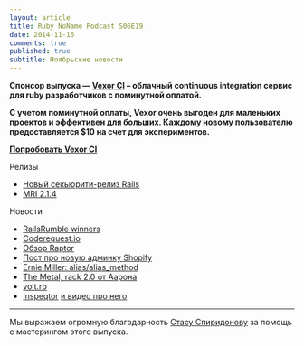 ```yaml
---
layout: article
title: Ruby NoName Podcast S06E19
date: 2014-11-16
comments: true
published: true
subtitle: Ноябрьские новости
---
```


**Спонсор выпуска — [Vexor CI](http://bit.ly/1stt7X3) – облачный continuous integration сервис для ruby разработчиков с поминутной оплатой.**

**С учетом поминутной оплаты, Vexor очень выгоден для маленьких проектов и эффективен для больших. Каждому новому пользователю предоставляется $10 на счет для экспериментов.**

**[Попробовать Vexor CI](http://bit.ly/1stt7X3)**

Релизы

* [Новый секьюрити-релиз Rails](http://weblog.rubyonrails.org/2014/10/30/Rails_3_2_20_4_0_11_4_1_7_and_4_2_0_beta3_have_been_released/)
* [MRI 2.1.4](https://www.ruby-lang.org/en/news/2014/10/27/ruby-2-1-4-released/)

Новости
* [RailsRumble winners](http://railsrumble.com/entries/winners)
* [Coderequest.io](http://coderequest.io/)
* [Обзор Raptor](http://www.akitaonrails.com/2014/10/19/the-new-kid-on-the-block-for-ruby-servers-raptor)
* [Пост про новую админку Shopify](http://www.shopify.com/technology/15646068-rebuilding-the-shopify-admin-improving-developer-productivity-by-deleting-28-000-lines-of-javascript)
* [Ernie Miller: alias/alias_method](http://erniemiller.org/2014/10/23/in-defense-of-alias/)
* [The Metal, rack 2.0 от Аарона](https://github.com/tenderlove/the_metal)
* [volt.rb](https://github.com/voltrb/volt)
* [Inspeqtor](http://www.mikeperham.com/2014/10/23/inspeqtor-0-6-0-init-d-cron-and-statsd/) [и видео про него](https://www.youtube.com/watch?v=Ad4L2z497wY)


******

Мы выражаем огромную благодарность [Стасу Спиридонову](https://twitter.com/stas_spiridonov) за помощь с мастерингом этого выпуска.

